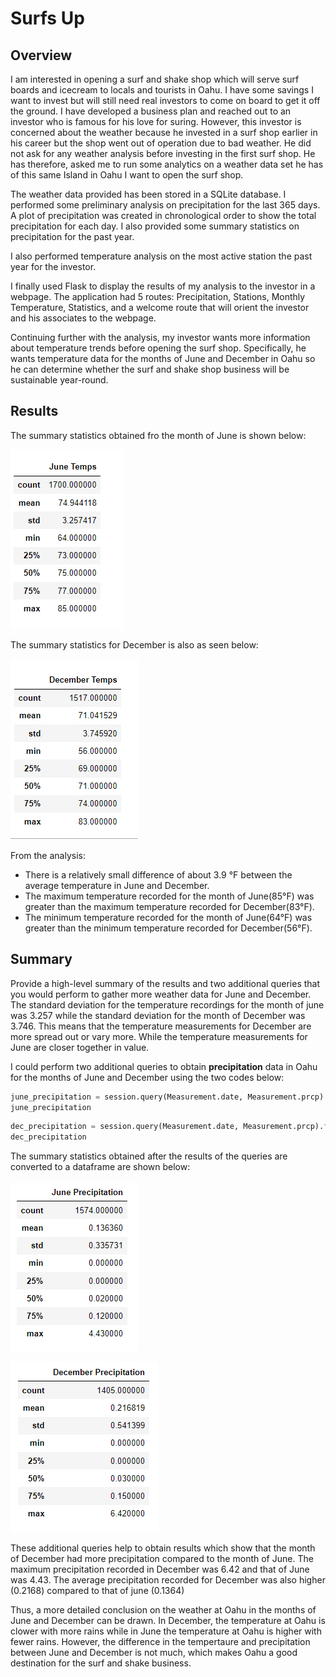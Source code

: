 # Surfs Up
## Overview 
I am interested in opening a surf and shake shop which will serve surf boards and icecream to locals and tourists in Oahu. I have some savings I want to invest but will still need real investors to come on board to get it off the ground. I have developed a business plan and reached out to an investor who is famous for his love for suring. However, this investor is concerned about the weather because he invested in a surf shop earlier in his career but the shop went out of operation due to bad weather. He did not ask for any weather analysis before investing in the first surf shop. He has therefore, asked me to run some analytics on a weather data set he has of this same Island in Oahu I want to open the surf shop. 

The weather data provided has been stored in a SQLite database. I performed some preliminary analysis on precipitation for the last 365 days. A plot of precipitation was created in chronological order to show the total precipitation for each day. I also provided some summary statistics on precipitation for the past year. 

I also performed temperature analysis on the most active station the past year for the investor. 
 
I finally used Flask to display the results of my analysis to the investor in a webpage. The application had 5 routes: Precipitation, Stations, Monthly Temperature, Statistics, and a welcome route that will orient the investor and his associates to the webpage.

Continuing further with the analysis, my investor wants more information about temperature trends before opening the surf shop. Specifically, he wants temperature data for the months of June and December in Oahu so he can determine whether the surf and shake shop business will be sustainable year-round.

## Results
The summary statistics obtained fro the month of June is shown below:

![image1](https://github.com/GerlechJen/surfs_up/blob/main/Images/june_temps_statistics.png)

The summary statistics for December is also as seen below:

![image2](https://github.com/GerlechJen/surfs_up/blob/main/Images/december_temp_statistics.png)

From the analysis:
* There is a relatively small difference of about 3.9 °F between the average temperature in June and December.
* The maximum temperature recorded for the month of June(85°F) was greater than the maximum temperature recorded for December(83°F). 
* The minimum temperature recorded for the month of June(64°F) was greater than the minimum temperature recorded for December(56°F). 

## Summary 

Provide a high-level summary of the results and two additional queries that you would perform to gather more weather data for June and December.
The standard deviation for the temperature recordings for the month of june was 3.257  while the standard deviation for the month of December was 3.746. This means that the temperature measurements for December are more spread out or vary more. While the temperature measurements for June are closer together in value.



I could perform two additional queries to obtain **precipitation** data in Oahu for the months of June and December using the two codes below:

```python
june_precipitation = session.query(Measurement.date, Measurement.prcp).filter(extract('month', Measurement.date) == 6).all()
june_precipitation
```

``` python
dec_precipitation = session.query(Measurement.date, Measurement.prcp).filter(extract('month', Measurement.date) == 12).all()
dec_precipitation
```
The summary statistics obtained after the results of the queries are converted to a dataframe are shown below:

![image3](https://github.com/GerlechJen/surfs_up/blob/main/Images/june_precipitation.png)


![image4](https://github.com/GerlechJen/surfs_up/blob/main/Images/december_precipitation.png)

These additional  queries help to obtain results which show that the month of December had  more precipitation compared to the month of June. The maximum precipitation recorded in December was 6.42 and that of June was 4.43. The average precipitation recorded for December was also higher (0.2168) compared to that of june (0.1364) 

Thus, a more detailed conclusion on the weather at Oahu in the months of June and December can be drawn. In December, the temperature at Oahu is clower with more rains while in June the temperature at Oahu is higher with fewer rains. However, the difference in the tempertaure and precipitation between June and December is not much, which makes Oahu a good destination for the surf and shake business. 

 

